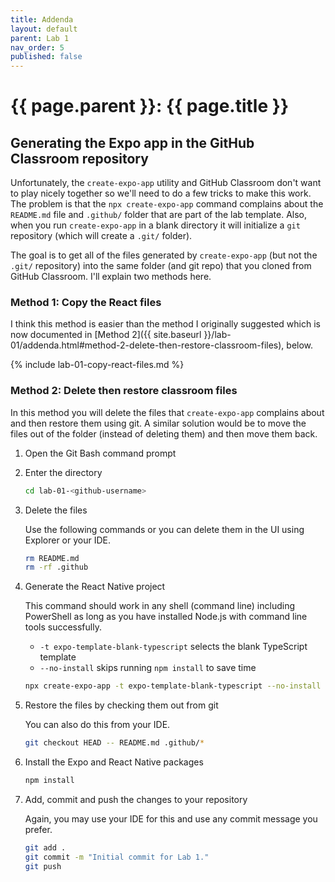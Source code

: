```yaml
---
title: Addenda
layout: default
parent: Lab 1
nav_order: 5
published: false
---
```


# {{ page.parent }}: {{ page.title }}

## Generating the Expo app in the GitHub Classroom repository

Unfortunately, the `create-expo-app` utility and GitHub Classroom don't want to
play nicely together so we'll need to do a few tricks to make this work. The
problem is that the `npx create-expo-app` command complains about the
`README.md` file and `.github/` folder that are part of the lab template. Also,
when you run `create-expo-app` in a blank directory it will initialize a `git`
repository (which will create a `.git/` folder).

The goal is to get all of the files generated by `create-expo-app` (but not the
`.git/` repository) into the same folder (and git repo) that you cloned from
GitHub Classroom. I'll explain two methods here.

### Method 1: Copy the React files

I think this method is easier than the method I originally suggested which is
now documented in 
[Method 2]({{ site.baseurl }}/lab-01/addenda.html#method-2-delete-then-restore-classroom-files),
 below.


{% include lab-01-copy-react-files.md %}


### Method 2: Delete then restore classroom files

In this method you will delete the files that `create-expo-app` complains about
and then restore them using git. A similar solution would be to move the files
out of the folder (instead of deleting them) and then move them back.

1. Open the Git Bash command prompt

2. Enter the directory

    ```bash
    cd lab-01-<github-username>
    ```

3. Delete the files

    Use the following commands or you can delete them in the UI using Explorer
    or your IDE.

    ```bash
    rm README.md
    rm -rf .github
    ```

4. Generate the React Native project

    This command should work in any shell (command line) including PowerShell as
    long as you have installed Node.js with command line tools successfully.

    - `-t expo-template-blank-typescript` selects the blank TypeScript template
    - `--no-install` skips running `npm install` to save time

    ```bash
    npx create-expo-app -t expo-template-blank-typescript --no-install .
    ```

5. Restore the files by checking them out from git

    You can also do this from your IDE.

    ```bash
    git checkout HEAD -- README.md .github/*
    ```

6. Install the Expo and React Native packages

    ```bash
    npm install
    ```

7. Add, commit and push the changes to your repository

    Again, you may use your IDE for this and use any commit message you prefer.

    ```bash
    git add .
    git commit -m "Initial commit for Lab 1."
    git push
    ```

